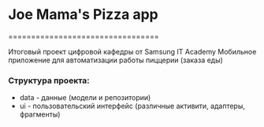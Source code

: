 # Joe Mama's Pizza app
=================================

Итоговый проект цифровой кафедры от Samsung IT Academy
Мобильное приложение для автоматизации работы пиццерии (заказа еды)

### Структура проекта:
- data - данные (модели и репозитории)
- ui - пользовательский интерфейс (различные активити, адаптеры, фрагменты)

